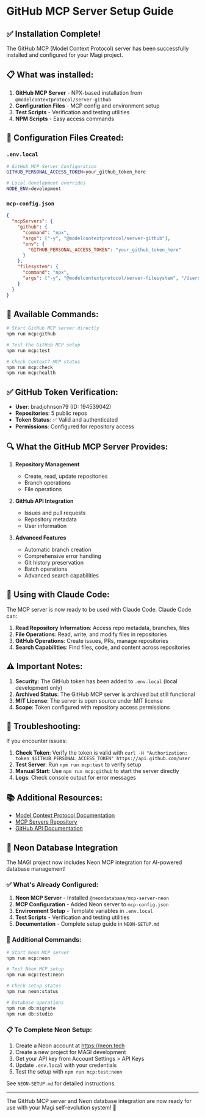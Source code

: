 # GitHub MCP Server Setup Guide

## ✅ Installation Complete!

The GitHub MCP (Model Context Protocol) server has been successfully installed and configured for your Magi project.

## 📋 What was installed:

1. **GitHub MCP Server** - NPX-based installation from `@modelcontextprotocol/server-github`
2. **Configuration Files** - MCP config and environment setup
3. **Test Scripts** - Verification and testing utilities
4. **NPM Scripts** - Easy access commands

## 🔧 Configuration Files Created:

### `.env.local`
```bash
# GitHub MCP Server Configuration
GITHUB_PERSONAL_ACCESS_TOKEN=your_github_token_here

# Local development overrides
NODE_ENV=development
```

### `mcp-config.json`
```json
{
  "mcpServers": {
    "github": {
      "command": "npx",
      "args": ["-y", "@modelcontextprotocol/server-github"],
      "env": {
        "GITHUB_PERSONAL_ACCESS_TOKEN": "your_github_token_here"
      }
    },
    "filesystem": {
      "command": "npx",
      "args": ["-y", "@modelcontextprotocol/server-filesystem", "/Users/bradjohnson/Documents/MAGI-online/magi-app"]
    }
  }
}
```

## 🚀 Available Commands:

```bash
# Start GitHub MCP server directly
npm run mcp:github

# Test the GitHub MCP setup
npm run mcp:test

# Check Context7 MCP status
npm run mcp:check
npm run mcp:health
```

## ✅ GitHub Token Verification:

- **User**: bradjohnson79 (ID: 194539042)
- **Repositories**: 5 public repos
- **Token Status**: ✅ Valid and authenticated
- **Permissions**: Configured for repository access

## 🔍 What the GitHub MCP Server Provides:

1. **Repository Management**
   - Create, read, update repositories
   - Branch operations
   - File operations

2. **GitHub API Integration**
   - Issues and pull requests
   - Repository metadata
   - User information

3. **Advanced Features**
   - Automatic branch creation
   - Comprehensive error handling
   - Git history preservation
   - Batch operations
   - Advanced search capabilities

## 🎯 Using with Claude Code:

The MCP server is now ready to be used with Claude Code. Claude Code can:

1. **Read Repository Information**: Access repo metadata, branches, files
2. **File Operations**: Read, write, and modify files in repositories
3. **GitHub Operations**: Create issues, PRs, manage repositories
4. **Search Capabilities**: Find files, code, and content across repositories

## ⚠️ Important Notes:

1. **Security**: The GitHub token has been added to `.env.local` (local development only)
2. **Archived Status**: The GitHub MCP server is archived but still functional
3. **MIT License**: The server is open source under MIT license
4. **Scope**: Token configured with repository access permissions

## 🔧 Troubleshooting:

If you encounter issues:

1. **Check Token**: Verify the token is valid with `curl -H "Authorization: token $GITHUB_PERSONAL_ACCESS_TOKEN" https://api.github.com/user`
2. **Test Server**: Run `npm run mcp:test` to verify setup
3. **Manual Start**: Use `npm run mcp:github` to start the server directly
4. **Logs**: Check console output for error messages

## 📚 Additional Resources:

- [Model Context Protocol Documentation](https://modelcontextprotocol.io/)
- [MCP Servers Repository](https://github.com/modelcontextprotocol/servers)
- [GitHub API Documentation](https://docs.github.com/en/rest)

## 🎯 Neon Database Integration

The MAGI project now includes Neon MCP integration for AI-powered database management!

### ✅ What's Already Configured:

1. **Neon MCP Server** - Installed `@neondatabase/mcp-server-neon`
2. **MCP Configuration** - Added Neon server to `mcp-config.json`
3. **Environment Setup** - Template variables in `.env.local`
4. **Test Scripts** - Verification and testing utilities
5. **Documentation** - Complete setup guide in `NEON-SETUP.md`

### 🚀 Additional Commands:

```bash
# Start Neon MCP server
npm run mcp:neon

# Test Neon MCP setup
npm run mcp:test:neon

# Check setup status
npm run neon:status

# Database operations
npm run db:migrate
npm run db:studio
```

### 📋 To Complete Neon Setup:

1. Create a Neon account at https://neon.tech
2. Create a new project for MAGI development
3. Get your API key from Account Settings > API Keys
4. Update `.env.local` with your credentials
5. Test the setup with `npm run mcp:test:neon`

See `NEON-SETUP.md` for detailed instructions.

---

The GitHub MCP server and Neon database integration are now ready for use with your Magi self-evolution system! 🎉